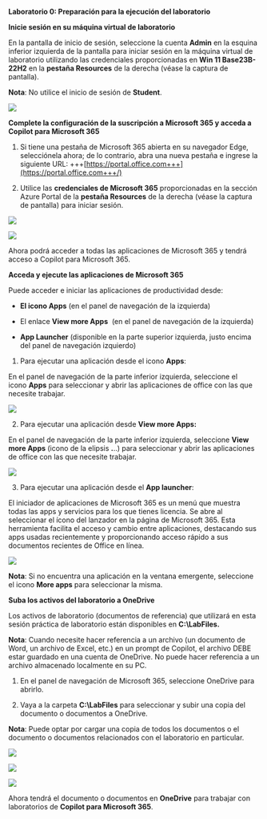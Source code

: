 **Laboratorio 0: Preparación para la ejecución del laboratorio**

**Inicie sesión en su máquina virtual de laboratorio**

En la pantalla de inicio de sesión, seleccione la cuenta **Admin** en la
esquina inferior izquierda de la pantalla para iniciar sesión en la
máquina virtual de laboratorio utilizando las credenciales
proporcionadas en **Win 11 Base23B-22H2** en la **pestaña Resources** de
la derecha (véase la captura de pantalla).

**Nota**: No utilice el inicio de sesión de **Student**.

![](./media/image1.png)

**Complete la configuración de la suscripción a Microsoft 365 y acceda a
Copilot para Microsoft 365**

1.  Si tiene una pestaña de Microsoft 365 abierta en su navegador Edge,
    selecciónela ahora; de lo contrario, abra una nueva pestaña e
    ingrese la siguiente
    URL: +++[https://portal.office.com+++](https://portal.office.com+++/)

2.  Utilice las **credenciales de Microsoft 365** proporcionadas en la
    sección Azure Portal de la **pestaña Resources** de la derecha
    (véase la captura de pantalla) para iniciar sesión.

![](./media/image2.png)

![](./media/image3.png)

Ahora podrá acceder a todas las aplicaciones de Microsoft 365 y tendrá
acceso a Copilot para Microsoft 365.

**Acceda y ejecute las aplicaciones de Microsoft 365**

Puede acceder e iniciar las aplicaciones de productividad desde:

- **El icono Apps** (en el panel de navegación de la izquierda)

- El enlace **View more Apps**  (en el panel de navegación de la
  izquierda)

- **App Launcher** (disponible en la parte superior izquierda, justo
  encima del panel de navegación izquierdo)

1.  Para ejecutar una aplicación desde el icono **Apps**:

En el panel de navegación de la parte inferior izquierda, seleccione el
icono **Apps** para seleccionar y abrir las aplicaciones de office con
las que necesite trabajar.

![](./media/image4.png)

2.  Para ejecutar una aplicación desde **View more Apps:**

En el panel de navegación de la parte inferior izquierda,
seleccione **View more Apps** (icono de la elipsis **.**..) para
seleccionar y abrir las aplicaciones de office con las que necesite
trabajar.

![](./media/image5.png)

3.  Para ejecutar una aplicación desde el **App launcher**:

El iniciador de aplicaciones de Microsoft 365 es un menú que muestra
todas las apps y servicios para los que tienes licencia. Se abre al
seleccionar el ícono del lanzador en la página de Microsoft 365. Esta
herramienta facilita el acceso y cambio entre aplicaciones, destacando
sus apps usadas recientemente y proporcionando acceso rápido a sus
documentos recientes de Office en línea.

![](./media/image6.png)

**Nota**: Si no encuentra una aplicación en la ventana emergente,
seleccione el icono **More apps** para seleccionar la misma.

**Suba los activos del laboratorio a OneDrive**

Los activos de laboratorio (documentos de referencia) que utilizará en
esta sesión práctica de laboratorio están disponibles
en **C:\LabFiles.**

**Nota**: Cuando necesite hacer referencia a un archivo (un documento de
Word, un archivo de Excel, etc.) en un prompt de Copilot, el archivo
DEBE estar guardado en una cuenta de OneDrive. No puede hacer referencia
a un archivo almacenado localmente en su PC.

1.  En el panel de navegación de Microsoft 365, seleccione OneDrive para
    abrirlo.

2.  Vaya a la carpeta **C:\LabFiles** para seleccionar y subir una copia
    del documento o documentos a OneDrive.

**Nota**: Puede optar por cargar una copia de todos los documentos o el
documento o documentos relacionados con el laboratorio en particular.

![](./media/image7.png)

![](./media/image8.png)

![](./media/image9.png)

Ahora tendrá el documento o documentos en **OneDrive** para trabajar con
laboratorios de **Copilot para Microsoft 365**.
